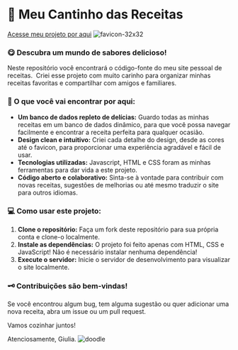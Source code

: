 # 📖 Meu Cantinho das Receitas 
[Acesse meu projeto por aqui](https://iamthatgiulia.github.io/my-recipe-book/) ![favicon-32x32](https://github.com/user-attachments/assets/f25a3cef-4d28-4a26-ba81-dc38e48bee59)
### **😋 Descubra um mundo de sabores delicioso!** 

Neste repositório você encontrará o código-fonte do meu site pessoal de receitas. ‍ Criei esse projeto com muito carinho para organizar minhas receitas favoritas e compartilhar com amigos e familiares. 

### **🔭 O que você vai encontrar por aqui:**

* **Um banco de dados repleto de delícias:**   Guardo todas as minhas receitas em um banco de dados dinâmico, para que você possa navegar facilmente e encontrar a receita perfeita para qualquer ocasião.
* **Design clean e intuitivo:**   Criei cada detalhe do design, desde as cores até o favicon, para proporcionar uma experiência agradável e fácil de usar.
* **Tecnologias utilizadas:**   Javascript, HTML e CSS foram as minhas ferramentas para dar vida a este projeto. 
* **Código aberto e colaborativo:**   Sinta-se à vontade para contribuir com novas receitas, sugestões de melhorias ou até mesmo traduzir o site para outros idiomas.

### **💻 Como usar este projeto:**

1. **Clone o repositório:** Faça um fork deste repositório para sua própria conta e clone-o localmente.
2. **Instale as dependências:** O projeto foi feito apenas com HTML, CSS e JavaScript! Não é necessário instalar nenhuma dependência!
3. **Execute o servidor:** Inicie o servidor de desenvolvimento para visualizar o site localmente.

### **🗝️ Contribuições são bem-vindas!** 
Se você encontrou algum bug, tem alguma sugestão ou quer adicionar uma nova receita, abra um issue ou um pull request. 

Vamos cozinhar juntos!

Atenciosamente, Giulia.
![doodle](https://github.com/user-attachments/assets/7b896678-d587-49d0-997f-ae20c5b294cc)
